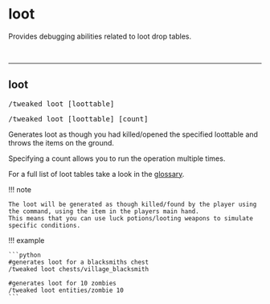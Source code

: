 # loot

Provides debugging abilities related to loot drop tables.

<br>

---
## loot

<pre>/tweaked loot [loottable]</pre>
<pre>/tweaked loot [loottable] [count]</pre>

Generates loot as though you had killed/opened the specified loottable and throws the items on the ground.

Specifying a count allows you to run the operation multiple times.

For a full list of loot tables take a look in the [glossary](/glossary/loottables/).

!!! note

    The loot will be generated as though killed/found by the player using the command, using the item in the players main hand.  
	This means that you can use luck potions/looting weapons to simulate specific conditions.

!!! example
	
	```python
	#generates loot for a blacksmiths chest
	/tweaked loot chests/village_blacksmith

	#generates loot for 10 zombies
	/tweaked loot entities/zombie 10
	```
